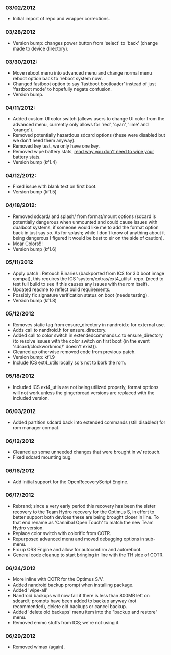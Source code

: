 ### 03/02/2012
* Initial import of repo and wrapper corrections.

### 03/28/2012
* Version bump: changes power button from 'select' to 'back' (change made to device directory).

### 03/30/2012:
* Move reboot menu into advanced menu and change normal menu reboot option back to 'reboot system now'.
* Changed fastboot option to say 'fastboot bootloader' instead of just 'fastboot mode' to hopefully negate confusion.
* Version bump.

### 04/11/2012:
* Added custom UI color switch (allows users to change UI color from the advanced menu, currently only allows for 'red', 'cyan', 'lime' and 'orange').
* Removed potentially hazardous sdcard options (these were disabled but we don't need them anyway).
* Removed key test, we only have one key.
* Removed wipe battery stats, [read why you don't need to wipe your battery stats](https://plus.google.com/105051985738280261832/posts/FV3LVtdVxPT).
* Version bump (kf1.4)

### 04/12/2012:
* Fixed issue with blank text on first boot.
* Version bump (kf1.5)

### 04/18/2012:
* Removed sdcard/ and splash/ from format/mount options (sdcard is potentially dangerous when unmounted and could cause issues with dualboot systems, if someone would like me to add the format option back in just say so. As for splash; while I don't know of anything about it being dangerous I figured it would be best to eir on the side of caution).
* Moar Colors!!!
* Version bump (kf1.6)

### 05/11/2012
* Apply patch : Retouch Binaries (backported from ICS for 3.0 boot image compat), this requires the ICS 'system/extras/ext4_utils/' repo. (need to test full build to see if this causes any issues with the rom itself).
* Updated readme to reflect build requirements.
* Possibly fix signature verification status on boot (needs testing).
* Version bump (kf1.8)

### 05/12/2012
* Removes static tag from ensure_directory in nandroid.c for external use.
* Adds call to nandroid.h for ensure_directory.
* Added call to color switch in extendedcommands.c to ensure_directory (to resolve issues with the color switch on first boot {in the event 'sdcard/clockworkmod/' doesn't exist}).
* Cleaned up otherwise removed code from previous patch.
* Version bump: kf1.9
* Include ICS ext4_utils locally so's not to bork the rom.

### 05/18/2012
* Included ICS ext4_utils are not being utilized properly, format options will not work unless the gingerbread versions are replaced with the included version.

### 06/03/2012
* Added partition sdcard back into extended commands (still disabled) for rom manager compat.

### 06/12/2012
* Cleaned up some unneeded changes that were brought in w/ retouch.
* Fixed sdcard mounting bug.

### 06/16/2012
* Add initial support for the OpenRecoveryScript Engine.

### 06/17/2012
* Rebrand; since a very early period this recovery has been the sister recovery to the Team Hydro recovery for the Optimus S, in effort to better support both devices these are being brought closer in line. To that end rename as 'Cannibal Open Touch' to match the new Team Hydro version.
* Replace color switch with colorific from COTR.
* Repurposed advanced menu and moved debugging options in sub-menu.
* Fix up ORS Engine and allow for autoconfirm and autoreboot.
* General code cleanup to start bringing in line with the TH side of COTR.

### 06/24/2012
* More inline with COTR for the Optimus S/V.
* Added nandroid backup prompt when installing package.
* Added 'wipe-all'
* Nandroid backups will now fail if there is less than 800MB left on sdcard/; prompts have been added to backup anyway (not recommended), delete old backups or cancel backup.
* Added 'delete old backups' menu item into the "backup and restore" menu.
* Removed emmc stuffs from ICS; we're not using it.

### 06/29/2012
* Removed wimax (again).
